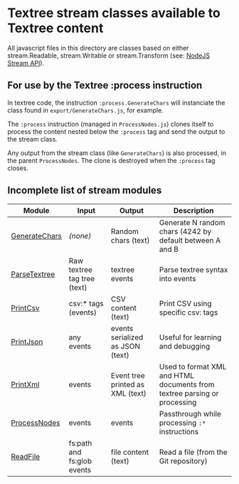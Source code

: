 # Textree stream classes available to Textree content

All javascript files in this directory are classes based on either
stream.Readable, stream.Writable or stream.Transform (see:
[NodeJS Stream API](https://nodejs.org/api/stream.html)).


##  For use by the Textree :process instruction

In textree code, the instruction ```:process.GenerateChars``` will
instanciate the class found in ```export/GenerateChars.js```, for
example.

The ```:process``` instruction (managed in ```ProcessNodes.js```)
clones itself to process the content nested below the ```:process```
tag and send the output to the stream class.

Any output from the stream class (like ```GenerateChars```) is also
processed, in the parent ```ProcessNodes```. The clone is destroyed
when the ```:process``` tag closes.


## Incomplete list of stream modules

|Module|Input|Output|Description|
|------|-----|------|-----------|
|[GenerateChars](GenerateChars.js)|*(none)*|Random chars (text)|Generate N random chars (4242 by default between A and B|
|[ParseTextree](ParseTextree.js)|Raw textree tag tree (text)|textree events|Parse textree syntax into events|
|[PrintCsv](PrintCsv.js)|csv:* tags (events)|CSV content (text)|Print CSV using specific csv: tags|
|[PrintJson](PrintJson.js)|any events|events serialized as JSON (text)|Useful for learning and debugging|
|[PrintXml](PrintXml.js)|events|Event tree printed as XML (text)|Used to format XML and HTML documents from textree parsing or processing|
|[ProcessNodes](ProcessNodes.js)|events|events|Passthrough while processing ```:*``` instructions|
|[ReadFile](ReadFile.js)|fs:path and fs:glob events|file content (text)|Read a file (from the Git repository)|

